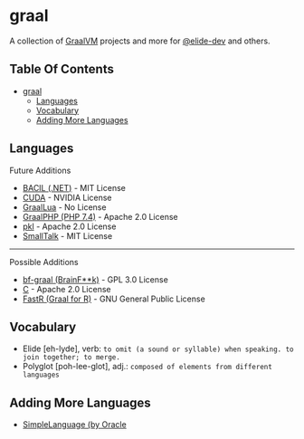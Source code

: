 # graal
A collection of [GraalVM](https://github.com/oracle/graal) projects and more for [@elide-dev](https://github.com/elide-dev/) and others.

## Table Of Contents

- [graal](#graal)
  - [Languages](#languages)
  - [Vocabulary](#vocabulary)
  - [Adding More Languages](#adding-more-languages)


## Languages

Future Additions

- [BACIL (.NET)](https://github.com/jagotu/BACIL) - MIT License
- [CUDA](https://github.com/NVIDIA/grcuda) - NVIDIA License
- [GraalLua](https://github.com/Glavo/GraalLua) - No License
- [GraalPHP (PHP 7.4)](https://github.com/abertschi/graalphp) - Apache 2.0 License
- [pkl](https://github.com/apple/pkl) - Apache 2.0 License
- [SmallTalk](https://github.com/hpi-swa/trufflesqueak) - MIT License

<hr>

Possible Additions

- [bf-graal (BrainF**k)](https://github.com/cesquivias/bf-graal) - GPL 3.0 License
- [C](https://github.com/AdamBien/graalvm-hello-java-c) - Apache 2.0 License
- [FastR (Graal for R)](https://github.com/oracle/fastr) - GNU General Public License

## Vocabulary

- Elide [eh-lyde], verb: `to omit (a sound or syllable) when speaking. to join together; to merge.`
- Polyglot [poh-lee-glot], adj.: `composed of elements from different languages`

## Adding More Languages

- [SimpleLanguage (by Oracle](https://docs.oracle.com/en/graalvm/jdk/21/docs/graalvm-as-a-platform/implement-language/index.html#get-started)
